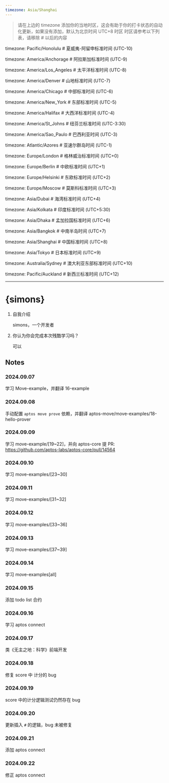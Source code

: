 ```yaml
---
timezone: Asia/Shanghai
---
```


> 请在上边的 timezone 添加你的当地时区，这会有助于你的打卡状态的自动化更新，如果没有添加，默认为北京时间 UTC+8 时区
> 时区请参考以下列表，请移除 # 以后的内容

timezone: Pacific/Honolulu # 夏威夷-阿留申标准时间 (UTC-10)

timezone: America/Anchorage # 阿拉斯加标准时间 (UTC-9)

timezone: America/Los_Angeles # 太平洋标准时间 (UTC-8)

timezone: America/Denver # 山地标准时间 (UTC-7)

timezone: America/Chicago # 中部标准时间 (UTC-6)

timezone: America/New_York # 东部标准时间 (UTC-5)

timezone: America/Halifax # 大西洋标准时间 (UTC-4)

timezone: America/St_Johns # 纽芬兰标准时间 (UTC-3:30)

timezone: America/Sao_Paulo # 巴西利亚时间 (UTC-3)

timezone: Atlantic/Azores # 亚速尔群岛时间 (UTC-1)

timezone: Europe/London # 格林威治标准时间 (UTC+0)

timezone: Europe/Berlin # 中欧标准时间 (UTC+1)

timezone: Europe/Helsinki # 东欧标准时间 (UTC+2)

timezone: Europe/Moscow # 莫斯科标准时间 (UTC+3)

timezone: Asia/Dubai # 海湾标准时间 (UTC+4)

timezone: Asia/Kolkata # 印度标准时间 (UTC+5:30)

timezone: Asia/Dhaka # 孟加拉国标准时间 (UTC+6)

timezone: Asia/Bangkok # 中南半岛时间 (UTC+7)

timezone: Asia/Shanghai # 中国标准时间 (UTC+8)

timezone: Asia/Tokyo # 日本标准时间 (UTC+9)

timezone: Australia/Sydney # 澳大利亚东部标准时间 (UTC+10)

timezone: Pacific/Auckland # 新西兰标准时间 (UTC+12)

---

# {simons}

1. 自我介绍

   simons，一个开发者

2. 你认为你会完成本次残酷学习吗？

   可以

## Notes

<!-- Content_START -->

### 2024.09.07

学习 Move-example，并翻译 16-example

### 2024.09.08

手动配置 `aptos move prove` 依赖，并翻译 aptos-move/move-examples/18-hello-prover

### 2024.09.09

学习 move-example/[19~22]，并向 aptos-core 提 PR: https://github.com/aptos-labs/aptos-core/pull/14564

### 2024.09.10

学习 move-examples/[23~30]

### 2024.09.11

学习 move-examples/[31~32]

### 2024.09.12

学习 move-examples/[33~36]

### 2024.09.13

学习 move-examples/[37~39]

### 2024.09.14

学习 move-examples[all]

### 2024.09.15

添加 todo list 合约

### 2024.09.16

学习 aptos connect

### 2024.09.17

类《无主之地：科学》前端开发

### 2024.09.18

修复 score 中 计分的 bug

### 2024.09.19

score 中的计分逻辑测试仍然存在 bug

### 2024.09.20

更新插入 `#` 的逻辑，bug 未被修复

### 2024.09.21

添加 aptos connect

### 2024.09.22

修正 aptos connect

<!-- Content_END -->
